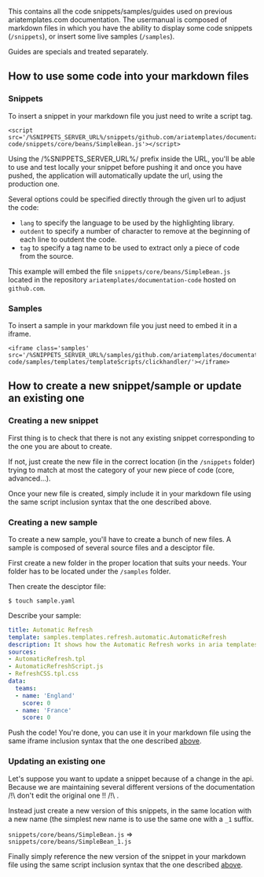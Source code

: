 This contains all the code snippets/samples/guides used on previous ariatemplates.com documentation.
The usermanual is composed of markdown files in which you have the ability to display some code snippets (`/snippets`),
or insert some live samples (`/samples`).

Guides are specials and treated separately.

How to use some code into your markdown files
---------------------------------------------

### Snippets

To insert a snippet in your markdown file you just need to write a script tag.

    <script src='/%SNIPPETS_SERVER_URL%/snippets/github.com/ariatemplates/documentation-code/snippets/core/beans/SimpleBean.js'></script>

Using the /%SNIPPETS_SERVER_URL%/ prefix inside the URL, you'll be able to use and test locally your snippet before pushing it and once you have pushed, the application will automatically update the url, using the production one.

Several options could be specified directly through the given url to adjust the code:

* `lang` to specify the language to be used by the highlighting library.
* `outdent` to specify a number of character to remove at the beginning of each line to outdent the code.
* `tag` to specify a tag name to be used to extract only a piece of code from the source.

This example will embed the file `snippets/core/beans/SimpleBean.js` located in the repository `ariatemplates/documentation-code` hosted on `github.com`.


### Samples

To insert a sample in your markdown file you just need to embed it in a iframe.

    <iframe class='samples' src='/%SNIPPETS_SERVER_URL%/samples/github.com/ariatemplates/documentation-code/samples/templates/templateScripts/clickhandler/'></iframe>

How to create a new snippet/sample or update an existing one
------------------------------------------------------------

### Creating a new snippet

First thing is to check that there is not any existing snippet corresponding to the one you are about to create.

If not, just create the new file in the correct location (in the `/snippets` folder) trying to match at most the category of your new piece of code (core, advanced...).

Once your new file is created, simply include it in your markdown file using the same script inclusion syntax that the one described above.

### Creating a new sample

To create a new sample, you'll have to create a bunch of new files. A sample is composed of several source files and a desciptor file.

First create a new folder in the proper location that suits your needs. Your folder has to be located under the `/samples` folder.

Then create the desciptor file:

    $ touch sample.yaml

Describe your sample:

```yaml
title: Automatic Refresh
template: samples.templates.refresh.automatic.AutomaticRefresh
description: It shows how the Automatic Refresh works in aria templates.
sources:
- AutomaticRefresh.tpl
- AutomaticRefreshScript.js
- RefreshCSS.tpl.css
data:
  teams:
  - name: 'England'
    score: 0
  - name: 'France'
    score: 0
```

Push the code! You're done, you can use it in your markdown file using the same iframe inclusion syntax that the one described [above](#samples).


### Updating an existing one

Let's suppose you want to update a snippet because of a change in the api. Because we are maintaining several different versions of the documentation /!\ don't edit the original one !! /!\ .

Instead just create a new version of this snippets, in the same location with a new name (the simplest new name is to use the same one with a `_1` suffix.

`snippets/core/beans/SimpleBean.js` => `snippets/core/beans/SimpleBean_1.js`

Finally simply reference the new version of the snippet in your markdown file using the same script inclusion syntax that the one described [above](#snippets).
